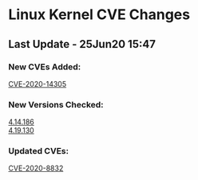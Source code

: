 
# **Linux Kernel CVE Changes**

## Last Update - 25Jun20 15:47

### **New CVEs Added:**

[CVE-2020-14305](cves/CVE-2020-14305)  


### **New Versions Checked:**

[4.14.186](streams/4.14)  
[4.19.130](streams/4.19)  


### **Updated CVEs:**

[CVE-2020-8832](cves/CVE-2020-8832)  
